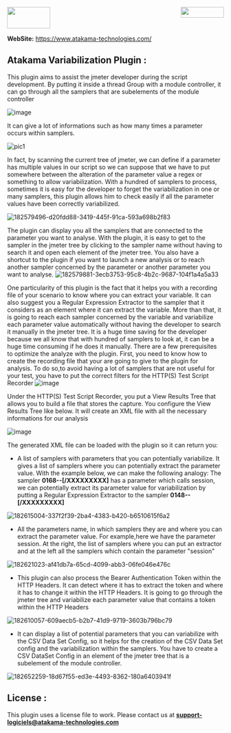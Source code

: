 <img align="right" width="100" height="25" src="https://user-images.githubusercontent.com/2484866/183616355-47012003-dd64-43d3-ad81-8130355c6f02.png"><img align="left" width="100" height="50" src="https://user-images.githubusercontent.com/2484866/183617885-138168ce-1074-4583-80e5-ce4ade236b2e.png"></br></br></br>





**WebSite:** https://www.atakama-technologies.com/


## Atakama Variabilization Plugin  :

This plugin aims to assist the jmeter developer during the script development. 
By putting it inside a thread Group with a module controller, it can go through all the samplers that are subelements of the module controller

![image](https://user-images.githubusercontent.com/2484866/182611112-19605d2d-40e1-4cf4-a114-0e2dfe54cf3a.png)

It can give a lot of informations such as how many times a parameter occurs within samplers.

![pic1](https://user-images.githubusercontent.com/2484866/182579087-59225ac5-8abb-4a87-835a-2f202b1374fd.png)

In fact, by scanning the current tree of jmeter, we can define if a parameter has multiple values in our script so we can suppose that we have to put somewhere between the alteration of the parameter value a regex or something to allow variabilization.
With a hundred of samplers to process, sometimes it is easy for the developer to forget the variabilization in one or many samplers, this plugin allows him to check easily if all the parameter values have been correctly variabilized.

![182579496-d20fdd88-3419-445f-91ca-593a698b2f83](https://user-images.githubusercontent.com/2484866/185175048-037362a3-dd45-4300-83b8-f5f6b15b1aae.png)

The plugin can display you all the samplers that are connected to the parameter you want to analyse. With the plugin, it is easy to get to the sampler in the jmeter tree by clicking to the sampler name without having to search it and open each element of the jmeter tree. You also have a shortcut to the plugin if you want  to launch a new analysis or to reach another sampler concerned by the parameter or another parameter you want to analyse.
![182579881-3ecb3753-95c8-4b2c-9687-104f1a4a5a33](https://user-images.githubusercontent.com/2484866/185934808-b171a25f-05db-4a3a-aba1-38a1d4a43045.png)

One particularity of this plugin is the fact that it helps you with a recording file of your scenario to know where you can extract your variable. It can also suggest you a Regular Expression Extractor to the sampler that it considers as an element where it can extract the variable. More than that, it is going to reach each sampler concerned by the variable and variabilize each parameter value automatically without having the developer to search it manually in the jmeter tree. It is a huge time saving for the developer because we all know that with hundred of samplers to look at, it can be a huge time consuming if he does it manually. 
There are a few prerequisites to optimize the analyze with the plugin. First, you need to know how to create the recording file that your are going to give to the plugin for analysis. To do so,to avoid having a lot of samplers that are not useful for your test, you have to put the correct filters for the HTTP(S) Test Script Recorder
![image](https://user-images.githubusercontent.com/2484866/182613159-9c8b6b39-aa1c-4187-854c-3f49464a5316.png)


Under the HTTP(S) Test Script Recorder, you put a View Results Tree that allows you to build a file that stores the capture. You configure the View Results Tree like below. It will create an XML file with all the necessary informations for our analysis

![image](https://user-images.githubusercontent.com/2484866/182889117-77232247-f08f-434a-9d3b-a21d8b03bd44.png)

The generated XML file can be loaded with the plugin so it can return you:
- A list of samplers with parameters that you can potentially variabilize. It gives a list of samplers  where you can potentially extract the parameter value.
With the example below, we can make the following  analogy:
The sampler **0168--[/XXXXXXXXX]** has a parameter which calls session, we can potentially extract its parameter value for variabilization by putting a Regular Expression Extractor to the sampler **0148--[/XXXXXXXXX]**

![182615004-337f2f39-2ba4-4383-b420-b6510615f6a2](https://user-images.githubusercontent.com/2484866/185176459-6d465fb5-1358-4d42-a727-385319d9755a.png)

- All the parameters name, in which samplers they are and where you can extract the parameter value. For example,here we have the parameter session. At the right, the list of samplers where you can put an extractor and at the left all the samplers which contain the parameter "session"

![182621023-af41db7a-65cd-4099-abb3-06fe046e476c](https://user-images.githubusercontent.com/2484866/185175311-29abd9ec-3a70-411f-9ed4-ae2ad552be52.png)

- This plugin can also process the Bearer Authentication Token within the HTTP Headers. It can detect where it has to extract the token and where it has to change it within the HTTP Headers.  It is going to go through the jmeter tree and variabilize each parameter value that contains a token within the HTTP Headers

![182610057-609aecb5-b2b7-41d9-9719-3603b796bc79](https://user-images.githubusercontent.com/2484866/185175208-fb7aebd0-b197-40bc-80db-db34cccc1c1f.png)

- It can display a list of potential parameters that you can variabilize with the CSV Data Set Config, so it helps for the creation of the CSV Data Set config and the variabilization within the samplers. You have to create a CSV DataSet Config in an element of the jmeter tree that is a subelement of the module controller.

![182652259-18d67f55-ed3e-4493-8362-180a6403941f](https://user-images.githubusercontent.com/2484866/185175548-f0784be6-aaf7-4f89-9bd9-893e23149137.png)

## License  :

This plugin uses a license file to work. Please contact us at **support-logiciels@atakama-technologies.com**

